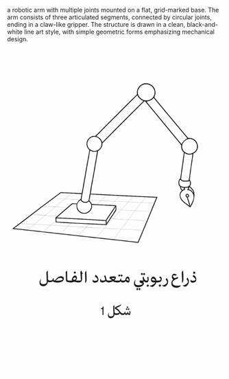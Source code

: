 a robotic arm with multiple joints mounted on a flat, grid-marked base. The arm consists of three articulated segments, connected by circular joints, ending in a claw-like gripper. The structure is drawn in a clean, black-and-white line art style, with simple geometric forms emphasizing mechanical design.



![image alt](https://github.com/MohammedM-git/software-task-1/blob/main/iMDyoM49VX.png?raw=true)

